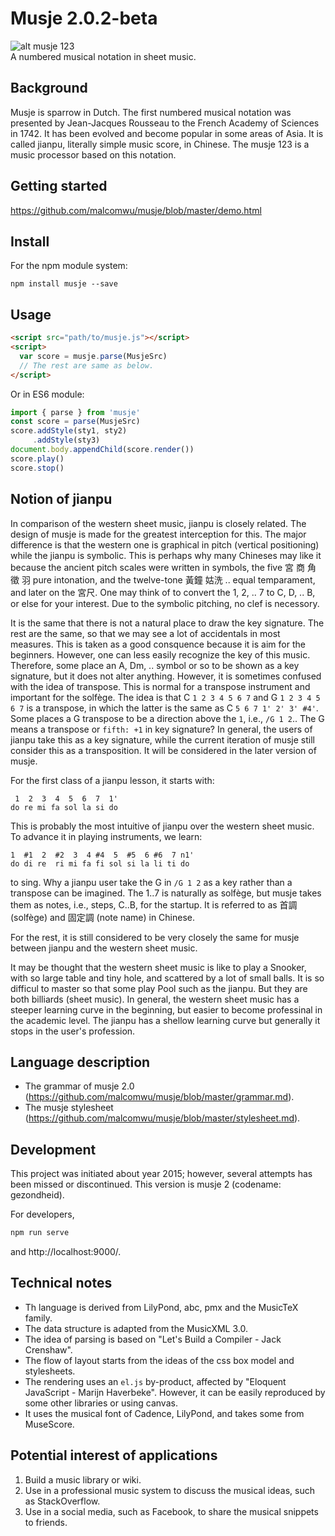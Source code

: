 # Musje 2.0.2-beta

![alt musje 123](https://github.com/malcomwu/musje/blob/master/dist/assets/musje123-64x64.jpg)
<br>
A numbered musical notation in sheet music.

## Background

Musje is sparrow in Dutch. The first numbered musical notation was
presented by Jean-Jacques Rousseau to the French Academy of
Sciences in 1742. It has been evolved and become popular in some
areas of Asia. It is called jianpu, literally simple music score, in Chinese.
The musje 123 is a music processor based on this notation.

## Getting started

https://github.com/malcomwu/musje/blob/master/demo.html

## Install

For the npm module system:

```shell
npm install musje --save
```

## Usage

```html
<script src="path/to/musje.js"></script>
<script>
  var score = musje.parse(MusjeSrc)
  // The rest are same as below.
</script>
```

Or in ES6 module:

```js
import { parse } from 'musje'
const score = parse(MusjeSrc)
score.addStyle(sty1, sty2)
     .addStyle(sty3)
document.body.appendChild(score.render())
score.play()
score.stop()
```

## Notion of jianpu

In comparison of the western sheet music, jianpu is closely related.
The design of musje is made for the greatest interception for this.
The major difference is that the western one is graphical in pitch
(vertical positioning) while the jianpu is symbolic.
This is perhaps why many Chineses may like it because the ancient pitch scales
were written in symbols, the five 宮 商 角 徵 羽 pure intonation,
and the twelve-tone 黃鐘 姑洗 .. equal temparament, and later on the 宮尺.
One may think of to convert the 1, 2, .. 7 to C, D, .. B,
or else for your interest.
Due to the symbolic pitching, no clef is necessory.

It is the same that there is not a natural place to draw the key signature.
The rest are the same, so that we may see a lot of accidentals in most measures.
This is taken as a good consquence because it is aim for the beginners.
However, one can less easily recognize the key of this music.
Therefore, some place an A, Dm, .. symbol or so to be shown as a key signature,
but it does not alter anything.
However, it is sometimes confused with the idea of transpose.
This is normal for a transpose instrument and important for the solfège.
The idea is that C `1 2 3 4 5 6 7` and G `1 2 3 4 5 6 7` is a transpose,
in which the latter is the same as C `5 6 7 1' 2' 3' #4'`.
Some places a G transpose to be a direction above the `1`, i.e., `/G 1 2`..
The G means a transpose or `fifth: +1` in key signature?
In general, the users of jianpu take this as a key signature,
while the current iteration of musje still consider this as a transposition.
It will be considered in the later version of musje.

For the first class of a jianpu lesson, it starts with:
```
 1  2  3  4  5  6  7  1'
do re mi fa sol la si do
```
This is probably the most intuitive of jianpu over the western sheet music.
To advance it in playing instruments, we learn:
```
1  #1  2  #2  3  4 #4  5  #5  6 #6  7 n1'
do di re  ri mi fa fi sol si la li ti do
```
to sing. Why a jianpu user take the G in `/G 1 2` as a key rather than
a transpose can be imagined. The 1..7 is naturally as solfège, but musje
takes them as notes, i.e., steps, C..B, for the startup.
It is referred to as 首調 (solfège) and 固定調 (note name) in Chinese.

For the rest, it is still considered to be very closely the same for musje
between jianpu and the western sheet music.

It may be thought that the western sheet music is like to play a Snooker,
with so large table and tiny hole, and scattered by a lot of small balls.
It is so difficul to master so that some play Pool such as the jianpu.
But they are both billiards (sheet music).
In general, the western sheet music has a steeper learning curve
in the beginning, but easier to become professinal in the academic level.
The jianpu has a shellow learning curve but generally it stops in the
user's profession.

## Language description

- The grammar of musje 2.0 (https://github.com/malcomwu/musje/blob/master/grammar.md).
- The musje stylesheet (https://github.com/malcomwu/musje/blob/master/stylesheet.md).

## Development
This project was initiated about year 2015; however, several attempts
has been missed or discontinued.
This version is musje 2 (codename: gezondheid).

For developers,

```sh
npm run serve
```

and http://localhost:9000/.

## Technical notes
- Th language is derived from LilyPond, abc, pmx and the MusicTeX family.
- The data structure is adapted from the MusicXML 3.0.
- The idea of parsing is based on "Let's Build a Compiler - Jack Crenshaw".
- The flow of layout starts from the ideas of the css box model and stylesheets.
- The rendering uses an `el.js` by-product, affected by
  "Eloquent JavaScript - Marijn Haverbeke".
  However, it can be easily reproduced by some other libraries or using canvas.
- It uses the musical font of Cadence, LilyPond, and takes some from MuseScore.

## Potential interest of applications
1. Build a music library or wiki.
2. Use in a professional music system to discuss the musical ideas, such as StackOverflow.
3. Use in a social media, such as Facebook, to share the musical snippets to friends.
